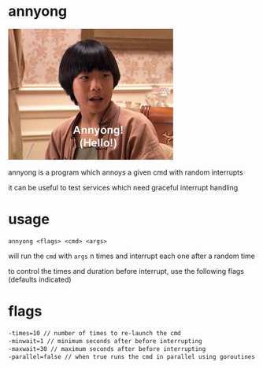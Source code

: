 annyong
=======

![Hello](annyong.jpg)

annyong is a program which annoys a given cmd with random interrupts

it can be useful to test services which need graceful interrupt handling

usage
=====

    annyong <flags> <cmd> <args>

will run the `cmd` with `args` n times and interrupt each one after
a random time

to control the times and duration before interrupt, use the following flags (defaults indicated)

flags
=====

    -times=10 // number of times to re-launch the cmd
    -minwait=1 // minimum seconds after before interrupting
    -maxwait=30 // maximum seconds after before interrupting
    -parallel=false // when true runs the cmd in parallel using goroutines
